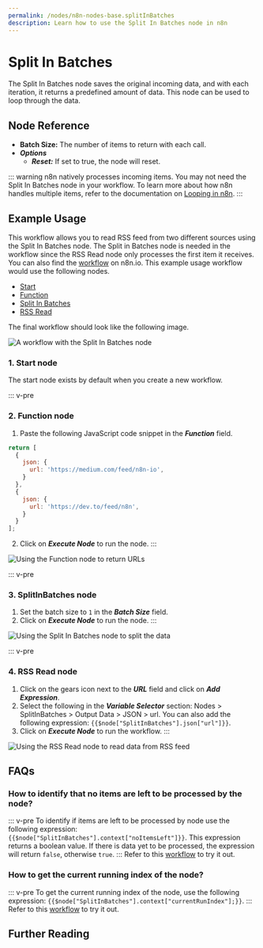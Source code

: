 ```yaml
---
permalink: /nodes/n8n-nodes-base.splitInBatches
description: Learn how to use the Split In Batches node in n8n
---
```


# Split In Batches

The Split In Batches node saves the original incoming data, and with each iteration, it returns a predefined amount of data. This node can be used to loop through the data.

## Node Reference

- **Batch Size:** The number of items to return with each call.
- ***Options***
    - ***Reset:*** If set to true, the node will reset.

::: warning
n8n natively processes incoming items. You may not need the Split In Batches node in your workflow. To learn more about how n8n handles multiple items, refer to the documentation on [Looping in n8n](../../../../getting-started/key-concepts/looping.md).
:::

## Example Usage

This workflow allows you to read RSS feed from two different sources using the Split In Batches node. The Split in Batches node is needed in the workflow since the RSS Read node only processes the first item it receives. You can also find the [workflow](https://n8n.io/workflows/687) on n8n.io. This example usage workflow would use the following nodes.
- [Start](../../core-nodes/Start/README.md)
- [Function](../../core-nodes/Function/README.md)
- [Split In Batches]()
- [RSS Read](../../core-nodes/RSSRead/README.md)

The final workflow should look like the following image.

![A workflow with the Split In Batches node](./workflow.png)

### 1. Start node

The start node exists by default when you create a new workflow.

::: v-pre
### 2. Function node

1. Paste the following JavaScript code snippet in the ***Function*** field.

```js
return [
  {
    json: {
      url: 'https://medium.com/feed/n8n-io',
    }
  },
  {
    json: {
      url: 'https://dev.to/feed/n8n',
    }
  }
];
```
2. Click on ***Execute Node*** to run the node.
:::

![Using the Function node to return URLs](./Function_node.png)

::: v-pre
### 3. SplitInBatches node

1. Set the batch size to `1` in the ***Batch Size*** field.
2. Click on ***Execute Node*** to run the node.
:::

![Using the Split In Batches node to split the data](./SplitInBatches_node.png)

::: v-pre
### 4. RSS Read node

1. Click on the gears icon next to the ***URL*** field and click on ***Add Expression***.
2. Select the following in the ***Variable Selector*** section: Nodes > SplitInBatches > Output Data > JSON > url. You can also add the following expression: `{{$node["SplitInBatches"].json["url"]}}`.
3. Click on ***Execute Node*** to run the workflow.
:::

![Using the RSS Read node to read data from RSS feed](./RSSFeedRead_node.png)

## FAQs

### How to identify that no items are left to be processed by the node?
::: v-pre
To identify if items are left to be processed by node use the following expression: `{{$node["SplitInBatches"].context["noItemsLeft"]}}`. This expression returns a boolean value. If there is data yet to be processed, the expression will return `false`, otherwise `true`.
:::
Refer to this [workflow](https://n8n.io/workflows/995) to try it out.

### How to get the current running index of the node?
::: v-pre
To get the current running index of the node, use the following expression: `{{$node["SplitInBatches"].context["currentRunIndex"];}}`.
:::
Refer to this [workflow](https://n8n.io/workflows/996) to try it out.

## Further Reading

<FurtherReadingBlog />
